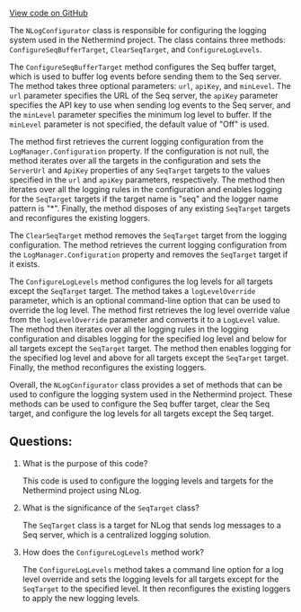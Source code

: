 [View code on GitHub](https://github.com/NethermindEth/nethermind/src/Nethermind/Nethermind.Runner/Logging/NLogConfigurator.cs)

The `NLogConfigurator` class is responsible for configuring the logging system used in the Nethermind project. The class contains three methods: `ConfigureSeqBufferTarget`, `ClearSeqTarget`, and `ConfigureLogLevels`.

The `ConfigureSeqBufferTarget` method configures the Seq buffer target, which is used to buffer log events before sending them to the Seq server. The method takes three optional parameters: `url`, `apiKey`, and `minLevel`. The `url` parameter specifies the URL of the Seq server, the `apiKey` parameter specifies the API key to use when sending log events to the Seq server, and the `minLevel` parameter specifies the minimum log level to buffer. If the `minLevel` parameter is not specified, the default value of "Off" is used.

The method first retrieves the current logging configuration from the `LogManager.Configuration` property. If the configuration is not null, the method iterates over all the targets in the configuration and sets the `ServerUrl` and `ApiKey` properties of any `SeqTarget` targets to the values specified in the `url` and `apiKey` parameters, respectively. The method then iterates over all the logging rules in the configuration and enables logging for the `SeqTarget` targets if the target name is "seq" and the logger name pattern is "*". Finally, the method disposes of any existing `SeqTarget` targets and reconfigures the existing loggers.

The `ClearSeqTarget` method removes the `SeqTarget` target from the logging configuration. The method retrieves the current logging configuration from the `LogManager.Configuration` property and removes the `SeqTarget` target if it exists.

The `ConfigureLogLevels` method configures the log levels for all targets except the `SeqTarget` target. The method takes a `logLevelOverride` parameter, which is an optional command-line option that can be used to override the log level. The method first retrieves the log level override value from the `logLevelOverride` parameter and converts it to a `LogLevel` value. The method then iterates over all the logging rules in the logging configuration and disables logging for the specified log level and below for all targets except the `SeqTarget` target. The method then enables logging for the specified log level and above for all targets except the `SeqTarget` target. Finally, the method reconfigures the existing loggers.

Overall, the `NLogConfigurator` class provides a set of methods that can be used to configure the logging system used in the Nethermind project. These methods can be used to configure the Seq buffer target, clear the Seq target, and configure the log levels for all targets except the Seq target.
## Questions: 
 1. What is the purpose of this code?
    
    This code is used to configure the logging levels and targets for the Nethermind project using NLog.

2. What is the significance of the `SeqTarget` class?
    
    The `SeqTarget` class is a target for NLog that sends log messages to a Seq server, which is a centralized logging solution.

3. How does the `ConfigureLogLevels` method work?
    
    The `ConfigureLogLevels` method takes a command line option for a log level override and sets the logging levels for all targets except for the `SeqTarget` to the specified level. It then reconfigures the existing loggers to apply the new logging levels.